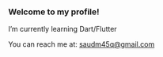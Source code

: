 ### Welcome to my profile!

I’m currently learning Dart/Flutter

You can reach me at: saudm45q@gmail.com
